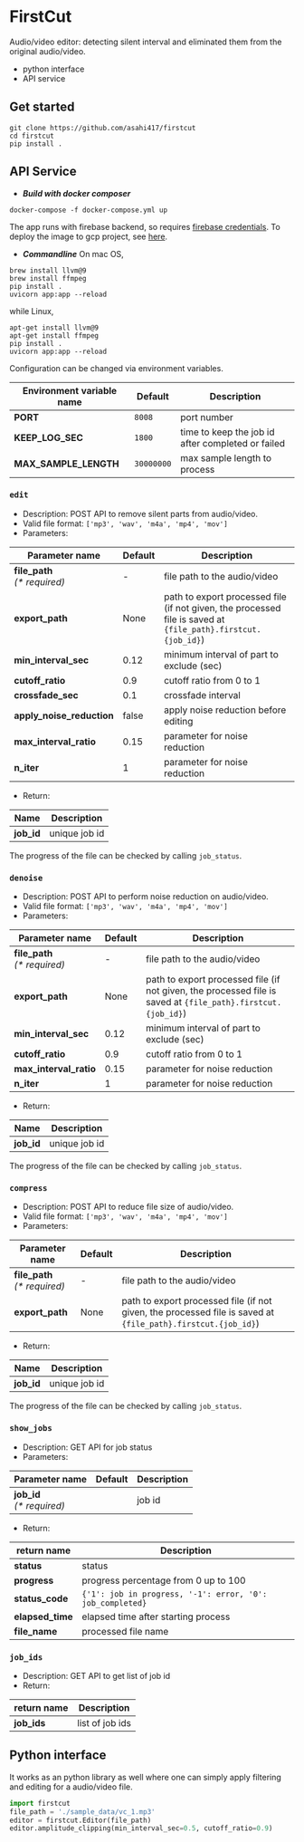 # FirstCut
Audio/video editor: detecting silent interval and eliminated them from the original audio/video.
- python interface
- API service

## Get started
```shell script
git clone https://github.com/asahi417/firstcut
cd firstcut
pip install .
```

## API Service
- ***Build with docker composer***

```shell script
docker-compose -f docker-compose.yml up
```

The app runs with firebase backend, so requires [firebase credentials](asset/backup/FIREBASE.md).
To deploy the image to gcp project, see [here](asset/backup/DEPLOY_GCP.md).

- ***Commandline***
On mac OS, 
```shell script
brew install llvm@9
brew install ffmpeg
pip install .
uvicorn app:app --reload
```
while Linux, 

```shell script
apt-get install llvm@9
apt-get install ffmpeg
pip install .
uvicorn app:app --reload
``` 

Configuration can be changed via environment variables. 

| Environment variable name  | Default | Description                                                                                         |
| -------------------------- | ------- | --------------------------------------------------------------------------------------------------- |
| **PORT**                   | `8008`  | port number |
| **KEEP_LOG_SEC**           | `1800`  | time to keep the job id after completed or failed                                                                          |
| **MAX_SAMPLE_LENGTH**      |`30000000`| max sample length to process                                                                          |

### `edit`
- Description: POST API to remove silent parts from audio/video.
- Valid file format: `['mp3', 'wav', 'm4a', 'mp4', 'mov']`
- Parameters:

| Parameter name                            | Default              | Description                           |
| ----------------------------------------- | -------------------- | ------------------------------------- |
| **file_path**<br />_(\* required)_        |  -                   | file path to the audio/video |
| **export_path**                           | None                 | path to export processed file (if not given, the processed file is saved at `{file_path}.firstcut.{job_id}`) |
| **min_interval_sec**                      | 0.12                 | minimum interval of part to exclude (sec) |
| **cutoff_ratio**                          | 0.9                  | cutoff ratio from 0 to 1 |
| **crossfade_sec**                         | 0.1                  | crossfade interval |
| **apply_noise_reduction**                 | false                | apply noise reduction before editing |
| **max_interval_ratio**                    | 0.15                 | parameter for noise reduction |
| **n_iter**                                | 1                    | parameter for noise reduction |
 
- Return:

| Name       | Description                                     |
| ---------- | ----------------------------------------------- |
| **job_id** | unique job id  |

The progress of the file can be checked by calling `job_status`.


### `denoise`
- Description: POST API to perform noise reduction on audio/video.
- Valid file format: `['mp3', 'wav', 'm4a', 'mp4', 'mov']`
- Parameters:

| Parameter name                            | Default              | Description                           |
| ----------------------------------------- | -------------------- | ------------------------------------- |
| **file_path**<br />_(\* required)_        |  -                   | file path to the audio/video |
| **export_path**                           | None                 | path to export processed file (if not given, the processed file is saved at `{file_path}.firstcut.{job_id}`) |
| **min_interval_sec**                      | 0.12                 | minimum interval of part to exclude (sec) |
| **cutoff_ratio**                          | 0.9                  | cutoff ratio from 0 to 1 |
| **max_interval_ratio**                    | 0.15                 | parameter for noise reduction |
| **n_iter**                                | 1                    | parameter for noise reduction |
 
- Return:

| Name       | Description                                     |
| ---------- | ----------------------------------------------- |
| **job_id** | unique job id  |

The progress of the file can be checked by calling `job_status`.


### `compress`
- Description: POST API to reduce file size of audio/video.
- Valid file format: `['mp3', 'wav', 'm4a', 'mp4', 'mov']`
- Parameters:

| Parameter name                            | Default              | Description                           |
| ----------------------------------------- | -------------------- | ------------------------------------- |
| **file_path**<br />_(\* required)_        |  -                   | file path to the audio/video |
| **export_path**                           | None                 | path to export processed file (if not given, the processed file is saved at `{file_path}.firstcut.{job_id}`) |
 
- Return:

| Name       | Description                                     |
| ---------- | ----------------------------------------------- |
| **job_id** | unique job id  |

The progress of the file can be checked by calling `job_status`.


### `show_jobs`
- Description: GET API for job status
- Parameters:

| Parameter name                  | Default | Description                                                                         |
| ------------------------------- | ------- | ----------------------------------------------------------------------------------- |
| **job_id**<br />_(\* required)_ |         | job id |

- Return:

| return name         | Description                                     |
| ------------------- | ----------------------------------------------- |
| **status**          | status |
| **progress**        | progress percentage from 0 up to 100 |
| **status_code**     | `{'1': job in progress, '-1': error, '0': job_completed}` |
| **elapsed_time**    | elapsed time after starting process |
| **file_name**       | processed file name |


### `job_ids`
- Description: GET API to get list of job id
- Return:

| return name         | Description     |
| ------------------- | --------------- |
| **job_ids**         | list of job ids |


## Python interface
It works as an python library as well where one can simply apply filtering and editing for a audio/video file.  

```python
import firstcut
file_path = './sample_data/vc_1.mp3'
editor = firstcut.Editor(file_path)
editor.amplitude_clipping(min_interval_sec=0.5, cutoff_ratio=0.9)
```
